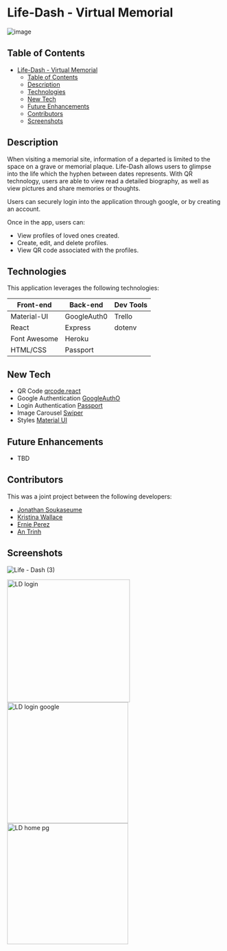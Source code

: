 # Life-Dash - Virtual Memorial 

![image](https://user-images.githubusercontent.com/38770396/119217496-71f67900-ba8f-11eb-89b2-0202e1841486.png)

## Table of Contents
- [Life-Dash - Virtual Memorial](#life-dash---virtual-memorial)
  - [Table of Contents](#table-of-contents)
  - [Description](#description)
  - [Technologies](#technologies)
  - [New Tech](#new-tech)
  - [Future Enhancements](#future-enhancements)
  - [Contributors](#contributors)
  - [Screenshots](#screenshots)

## Description
When visiting a memorial site, information of a departed is limited to the space on a grave or memorial plaque. 
Life-Dash allows users to glimpse into the life which the hyphen between dates represents. With QR technology, users are
able to view read a detailed biography, as well as view pictures and share memories or thoughts. 

Users can securely login into the application through google, or by creating an account. 

Once in the app, users can:
- View profiles of loved ones created.
- Create, edit, and delete profiles.
- View QR code associated with the profiles.



## Technologies
This application leverages the following technologies:

| Front-end          | Back-end         | Dev Tools      |
|--------------------|------------------|----------------|
| Material-UI        | GoogleAuth0      | Trello         |
| React              | Express          | dotenv         |
| Font Awesome       | Heroku           |                |
| HTML/CSS           | Passport         |                |


## New Tech
- QR Code  [qrcode.react](https://www.npmjs.com/package/qrcode.react)
- Google Authentication [GoogleAuthO](https://console.cloud.google.com/apis/library/plus.googleapis.com?id=98f0e0cd-7dc7-469a-baac-d5ed9a99e403&project=life-dash-312703)
- Login Authentication [Passport](http://www.passportjs.org/packages/passport-google/)
- Image Carousel [Swiper](https://openbase.com/js/swiper)
- Styles [Material UI ](https://material-ui.com/)



## Future Enhancements
- TBD

## Contributors
This was a joint project between the following developers:
- [Jonathan Soukaseume](https://github.com/sksmejn)
- [Kristina Wallace](https://github.com/kjwallac)
- [Ernie Perez](https://github.com/jep1220)
- [An Trinh](https://github.com/Eibonmon)





## Screenshots


![Life - Dash (3)](https://user-images.githubusercontent.com/38770396/119218664-678bad80-ba96-11eb-9a81-865a520a675a.gif)


<img width="286" alt="LD login" src="https://user-images.githubusercontent.com/38770396/119218467-4c6c6e00-ba95-11eb-9094-4529902a97c7.PNG">

<img width="282" alt="LD login google" src="https://user-images.githubusercontent.com/38770396/119218515-8e95af80-ba95-11eb-97c4-92db0e5bc38d.PNG">

<img width="282" alt="LD home pg" src="https://user-images.githubusercontent.com/38770396/119218520-935a6380-ba95-11eb-8393-f2d98424cf63.PNG">

